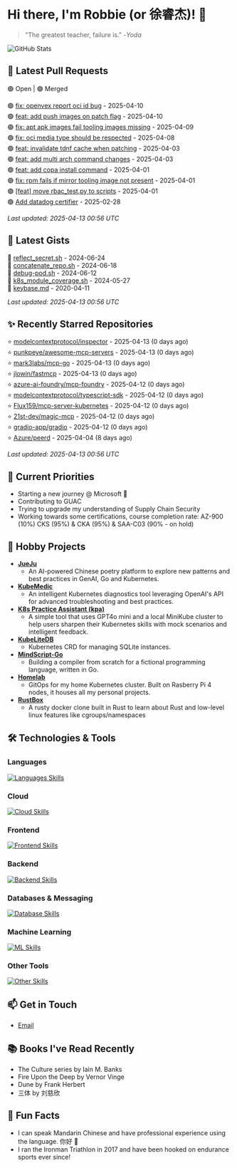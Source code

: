 # Hi there, I'm Robbie (or 徐睿杰)! 👋

> "The greatest teacher, failure is." -_Yoda_

![GitHub Stats](https://github-readme-stats.vercel.app/api?username=robert-cronin&show_icons=true&theme=radical)

<!-- START_SECTION:prs -->
## 🔄 Latest Pull Requests

🟢 Open | 🟣 Merged

🟣 [fix: openvex report oci id bug](https://github.com/project-copacetic/copacetic/pull/928) - 2025-04-10<br>
🟢 [feat: add push images on patch flag](https://github.com/project-copacetic/copacetic/pull/1004) - 2025-04-10<br>
🟢 [fix: apt apk images fail tooling images missing](https://github.com/project-copacetic/copacetic/pull/985) - 2025-04-09<br>
🟢 [fix: oci media type should be respected](https://github.com/project-copacetic/copacetic/pull/949) - 2025-04-08<br>
🟣 [feat: invalidate tdnf cache when patching](https://github.com/project-copacetic/copacetic/pull/973) - 2025-04-03<br>
🟢 [feat: add multi arch command changes](https://github.com/project-copacetic/copacetic/pull/1009) - 2025-04-03<br>
🟣 [feat: add copa install command](https://github.com/project-copacetic/copacetic/pull/987) - 2025-04-01<br>
🟣 [fix: rpm fails if mirror tooling image not present](https://github.com/project-copacetic/copacetic/pull/978) - 2025-04-01<br>
🟣 [[feat] move rbac_test.py to scripts](https://github.com/ray-project/kuberay/pull/3256) - 2025-04-01<br>
🟢 [Add datadog certifier](https://github.com/guacsec/guac/pull/2366) - 2025-02-28<br>

*Last updated: 2025-04-13 00:56 UTC*<!-- END_SECTION:prs -->

<!-- START_SECTION:gists -->
## 📜 Latest Gists

📜 [reflect_secret.sh](https://gist.github.com/robert-cronin/c4df6777ba61bacd45a4bd67b5ea5b34) - 2024-06-24<br>
📜 [concatenate_repo.sh](https://gist.github.com/robert-cronin/02215e61893d6616fc0d269e829b50ed) - 2024-06-18<br>
📜 [debug-pod.sh](https://gist.github.com/robert-cronin/0a76a112fe444bccd50cb7ac56e8b1b5) - 2024-06-12<br>
📜 [k8s_module_coverage.sh](https://gist.github.com/robert-cronin/150e3044b916ebe597478b1294f97da8) - 2024-05-27<br>
📜 [keybase.md](https://gist.github.com/robert-cronin/a8474252ac7483f7c1de43dd8a7308e3) - 2020-04-11<br>

*Last updated: 2025-04-13 00:56 UTC*<!-- END_SECTION:gists -->

<!-- START_SECTION:starred -->
## ✨ Recently Starred Repositories

⭐ [modelcontextprotocol/inspector](https://github.com/modelcontextprotocol/inspector) - 2025-04-13 (0 days ago)<br>
⭐ [punkpeye/awesome-mcp-servers](https://github.com/punkpeye/awesome-mcp-servers) - 2025-04-13 (0 days ago)<br>
⭐ [mark3labs/mcp-go](https://github.com/mark3labs/mcp-go) - 2025-04-13 (0 days ago)<br>
⭐ [jlowin/fastmcp](https://github.com/jlowin/fastmcp) - 2025-04-13 (0 days ago)<br>
⭐ [azure-ai-foundry/mcp-foundry](https://github.com/azure-ai-foundry/mcp-foundry) - 2025-04-12 (0 days ago)<br>
⭐ [modelcontextprotocol/typescript-sdk](https://github.com/modelcontextprotocol/typescript-sdk) - 2025-04-12 (0 days ago)<br>
⭐ [Flux159/mcp-server-kubernetes](https://github.com/Flux159/mcp-server-kubernetes) - 2025-04-12 (0 days ago)<br>
⭐ [21st-dev/magic-mcp](https://github.com/21st-dev/magic-mcp) - 2025-04-12 (0 days ago)<br>
⭐ [gradio-app/gradio](https://github.com/gradio-app/gradio) - 2025-04-12 (0 days ago)<br>
⭐ [Azure/peerd](https://github.com/Azure/peerd) - 2025-04-04 (8 days ago)<br>

*Last updated: 2025-04-13 00:56 UTC*<!-- END_SECTION:starred -->

## 🔭 Current Priorities

- Starting a new journey @ Microsoft 🚀
- Contributing to GUAC
- Trying to upgrade my understanding of Supply Chain Security
- Working towards some certifications, course completion rate: AZ-900 (10%) CKS (95%) & CKA (95%) & SAA-C03 (90% - on hold)

## 🚀 Hobby Projects

- [**JueJu**](https://github.com/robert-cronin/jueju)
  - An AI-powered Chinese poetry platform to explore new patterns and best practices in GenAI, Go and Kubernetes.
- [**KubeMedic**](https://github.com/robert-cronin/kubemedic)
  - An intelligent Kubernetes diagnostics tool leveraging OpenAI's API for advanced troubleshooting and best practices.
- [**K8s Practice Assistant (kpa)**](https://github.com/robert-cronin/kpa)
  - A simple tool that uses GPT4o mini and a local MiniKube cluster to help users sharpen their Kubernetes skills with mock scenarios and intelligent feedback.
- [**KubeLiteDB**](https://github.com/robert-cronin/KubeLiteDB)
  - Kubernetes CRD for managing SQLite instances.
- [**MindScript-Go**](https://github.com/robert-cronin/mindscript-go)
  - Building a compiler from scratch for a fictional programming language, written in Go.
- [**Homelab**](https://github.com/robert-cronin/homelab)
  - GitOps for my home Kubernetes cluster. Built on Rasberry Pi 4 nodes, it houses all my personal projects.
- [**RustBox**](https://github.com/robert-cronin/rust-box)
  - A rusty docker clone built in Rust to learn about Rust and low-level linux features like cgroups/namespaces

## 🛠️ Technologies & Tools

### Languages

[![Languages Skills](https://skillicons.dev/icons?i=go,typescript,python,bash)](https://skillicons.dev)

### Cloud

[![Cloud Skills](https://skillicons.dev/icons?i=kubernetes,aws,linux,terraform,githubactions,jenkins)](https://skillicons.dev)

### Frontend

[![Frontend Skills](https://skillicons.dev/icons?i=mui,react,redux,figma,styledcomponents,nextjs,vite,css,html,ts)](https://skillicons.dev)

### Backend

[![Backend Skills](https://skillicons.dev/icons?i=nodejs,fastapi,express,postgres,python)](https://skillicons.dev)

### Databases & Messaging

[![Database Skills](https://skillicons.dev/icons?i=mongodb,postgresql,mysql,redis,rabbitmq,kafka)](https://skillicons.dev)

### Machine Learning

[![ML Skills](https://skillicons.dev/icons?i=tensorflow,elasticsearch,pytorch,opencv)](https://skillicons.dev)

### Other Tools

[![Other Skills](https://skillicons.dev/icons?i=vscode,git,docker,jest,cypress,grafana,prometheus,bash)](https://skillicons.dev)

## 📫 Get in Touch

- [Email](mailto:robert.cronin@uqconnect.edu.au)

## 📚 Books I've Read Recently

- The Culture series by Iain M. Banks
- Fire Upon the Deep by Vernor Vinge
- Dune by Frank Herbert
- 三体 by 刘慈欣

## 🌟 Fun Facts

- I can speak Mandarin Chinese and have professional experience using the language. 你好 👋
- I ran the Ironman Triathlon in 2017 and have been hooked on endurance sports ever since!
